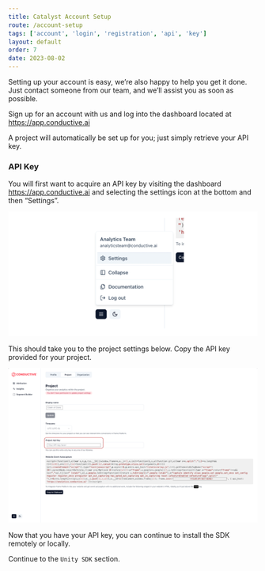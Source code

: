 ```yaml
---
title: Catalyst Account Setup
route: /account-setup
tags: ['account', 'login', 'registration', 'api', 'key']
layout: default
order: 7
date: 2023-08-02
---
```


Setting up your account is easy, we’re also happy to help you get it done. Just contact someone from our team, and we’ll assist you as soon as possible.

Sign up for an account with us and log into the dashboard located at <https://app.conductive.ai>

A project will automatically be set up for you; just simply retrieve your API key.

### API Key

You will first want to acquire an API key by visiting the dashboard <https://app.conductive.ai> and selecting the settings icon at the bottom and then “Settings”.

![](https://github.com/conductiveai/catalyst-unity-sdk/blob/main/.github/settings.png?raw=true)

This should take you to the project settings below. Copy the API key provided for your project.

![](https://github.com/conductiveai/catalyst-unity-sdk/blob/main/.github/settings2.png?raw=true)

Now that you have your API key, you can continue to install the SDK remotely or locally.

Continue to the `Unity SDK` section.

